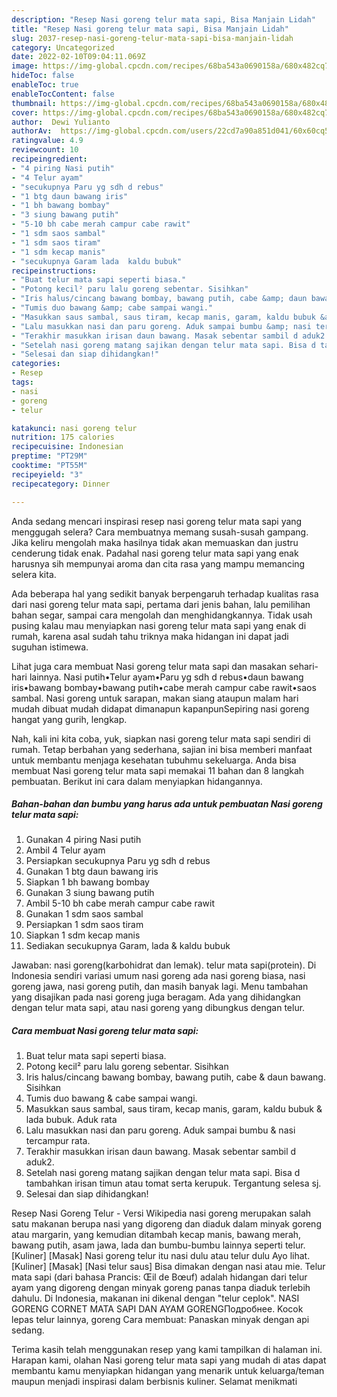 ```yaml
---
description: "Resep Nasi goreng telur mata sapi, Bisa Manjain Lidah"
title: "Resep Nasi goreng telur mata sapi, Bisa Manjain Lidah"
slug: 2037-resep-nasi-goreng-telur-mata-sapi-bisa-manjain-lidah
category: Uncategorized
date: 2022-02-10T09:04:11.069Z
image: https://img-global.cpcdn.com/recipes/68ba543a0690158a/680x482cq70/nasi-goreng-telur-mata-sapi-foto-resep-utama.jpg
hideToc: false
enableToc: true
enableTocContent: false
thumbnail: https://img-global.cpcdn.com/recipes/68ba543a0690158a/680x482cq70/nasi-goreng-telur-mata-sapi-foto-resep-utama.jpg
cover: https://img-global.cpcdn.com/recipes/68ba543a0690158a/680x482cq70/nasi-goreng-telur-mata-sapi-foto-resep-utama.jpg
author:  Dewi Yulianto
authorAv:  https://img-global.cpcdn.com/users/22cd7a90a851d041/60x60cq50/avatar.jpg
ratingvalue: 4.9
reviewcount: 10
recipeingredient:
- "4 piring Nasi putih"
- "4 Telur ayam"
- "secukupnya Paru yg sdh d rebus"
- "1 btg daun bawang iris"
- "1 bh bawang bombay"
- "3 siung bawang putih"
- "5-10 bh cabe merah campur cabe rawit"
- "1 sdm saos sambal"
- "1 sdm saos tiram"
- "1 sdm kecap manis"
- "secukupnya Garam lada  kaldu bubuk"
recipeinstructions:
- "Buat telur mata sapi seperti biasa."
- "Potong kecil² paru lalu goreng sebentar. Sisihkan"
- "Iris halus/cincang bawang bombay, bawang putih, cabe &amp; daun bawang. Sisihkan"
- "Tumis duo bawang &amp; cabe sampai wangi."
- "Masukkan saus sambal, saus tiram, kecap manis, garam, kaldu bubuk &amp; lada bubuk. Aduk rata"
- "Lalu masukkan nasi dan paru goreng. Aduk sampai bumbu &amp; nasi tercampur rata."
- "Terakhir masukkan irisan daun bawang. Masak sebentar sambil d aduk2."
- "Setelah nasi goreng matang sajikan dengan telur mata sapi. Bisa d tambahkan irisan timun atau tomat serta kerupuk. Tergantung selesa sj."
- "Selesai dan siap dihidangkan!"
categories:
- Resep
tags:
- nasi
- goreng
- telur

katakunci: nasi goreng telur 
nutrition: 175 calories
recipecuisine: Indonesian
preptime: "PT29M"
cooktime: "PT55M"
recipeyield: "3"
recipecategory: Dinner

---
```



Anda sedang mencari inspirasi resep nasi goreng telur mata sapi yang menggugah selera? Cara membuatnya memang susah-susah gampang. Jika keliru mengolah maka hasilnya tidak akan memuaskan dan justru cenderung tidak enak. Padahal nasi goreng telur mata sapi yang enak harusnya sih mempunyai aroma dan cita rasa yang mampu memancing selera kita.


Ada beberapa hal yang sedikit banyak berpengaruh terhadap kualitas rasa dari nasi goreng telur mata sapi, pertama dari jenis bahan, lalu pemilihan bahan segar, sampai cara mengolah dan menghidangkannya. Tidak usah pusing kalau mau menyiapkan nasi goreng telur mata sapi yang enak di rumah, karena asal sudah tahu triknya maka hidangan ini dapat jadi suguhan istimewa.

Lihat juga cara membuat Nasi goreng telur mata sapi dan masakan sehari-hari lainnya. Nasi putih•Telur ayam•Paru yg sdh d rebus•daun bawang iris•bawang bombay•bawang putih•cabe merah campur cabe rawit•saos sambal. Nasi goreng untuk sarapan, makan siang ataupun malam hari mudah dibuat mudah didapat dimanapun kapanpunSepiring nasi goreng hangat yang gurih, lengkap.


Nah, kali ini kita coba, yuk, siapkan nasi goreng telur mata sapi sendiri di rumah. Tetap berbahan yang sederhana, sajian ini bisa memberi manfaat untuk membantu menjaga kesehatan tubuhmu sekeluarga. Anda bisa membuat Nasi goreng telur mata sapi memakai 11 bahan dan 8 langkah pembuatan. Berikut ini cara dalam menyiapkan hidangannya.

<!--inarticleads1-->

##### Bahan-bahan dan bumbu yang harus ada untuk pembuatan Nasi goreng telur mata sapi:

1. Gunakan 4 piring Nasi putih
1. Ambil 4 Telur ayam
1. Persiapkan secukupnya Paru yg sdh d rebus
1. Gunakan 1 btg daun bawang iris
1. Siapkan 1 bh bawang bombay
1. Gunakan 3 siung bawang putih
1. Ambil 5-10 bh cabe merah campur cabe rawit
1. Gunakan 1 sdm saos sambal
1. Persiapkan 1 sdm saos tiram
1. Siapkan 1 sdm kecap manis
1. Sediakan secukupnya Garam, lada &amp; kaldu bubuk


Jawaban: nasi goreng(karbohidrat dan lemak). telur mata sapi(protein). Di Indonesia sendiri variasi umum nasi goreng ada nasi goreng biasa, nasi goreng jawa, nasi goreng putih, dan masih banyak lagi. Menu tambahan yang disajikan pada nasi goreng juga beragam. Ada yang dihidangkan dengan telur mata sapi, atau nasi goreng yang dibungkus dengan telur. 

<!--inarticleads2-->

##### Cara membuat Nasi goreng telur mata sapi:

1. Buat telur mata sapi seperti biasa.
1. Potong kecil² paru lalu goreng sebentar. Sisihkan
1. Iris halus/cincang bawang bombay, bawang putih, cabe &amp; daun bawang. Sisihkan
1. Tumis duo bawang &amp; cabe sampai wangi.
1. Masukkan saus sambal, saus tiram, kecap manis, garam, kaldu bubuk &amp; lada bubuk. Aduk rata
1. Lalu masukkan nasi dan paru goreng. Aduk sampai bumbu &amp; nasi tercampur rata.
1. Terakhir masukkan irisan daun bawang. Masak sebentar sambil d aduk2.
1. Setelah nasi goreng matang sajikan dengan telur mata sapi. Bisa d tambahkan irisan timun atau tomat serta kerupuk. Tergantung selesa sj.
1. Selesai dan siap dihidangkan!

Resep Nasi Goreng Telur - Versi Wikipedia nasi goreng merupakan salah satu makanan berupa nasi yang digoreng dan diaduk dalam minyak goreng atau margarin, yang kemudian ditambah kecap manis, bawang merah, bawang putih, asam jawa, lada dan bumbu-bumbu lainnya seperti telur. [Kuliner] [Masak] Nasi goreng telur itu nasi dulu atau telur dulu Ayo lihat. [Kuliner] [Masak] [Nasi telur saus] Bisa dimakan dengan nasi atau mie. Telur mata sapi (dari bahasa Prancis: Œil de Bœuf) adalah hidangan dari telur ayam yang digoreng dengan minyak goreng panas tanpa diaduk terlebih dahulu. Di Indonesia, makanan ini dikenal dengan &#34;telur ceplok&#34;. NASI GORENG CORNET MATA SAPI DAN AYAM GORENGПодробнее. Kocok lepas telur lainnya, goreng Cara membuat: Panaskan minyak dengan api sedang. 

Terima kasih telah menggunakan resep yang kami tampilkan di halaman ini. Harapan kami, olahan Nasi goreng telur mata sapi yang mudah di atas dapat membantu kamu menyiapkan hidangan yang menarik untuk keluarga/teman maupun menjadi inspirasi dalam berbisnis kuliner. Selamat menikmati
